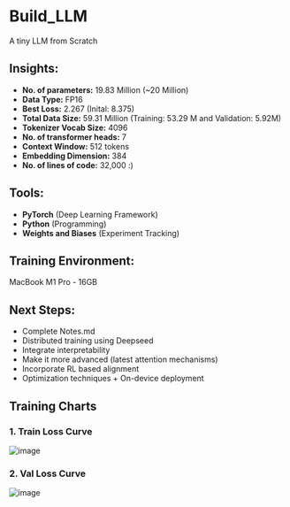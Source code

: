 # Build_LLM

A tiny LLM from Scratch

## Insights:
- **No. of parameters:** 19.83 Million (~20 Million)
- **Data Type:** FP16
- **Best Loss:** 2.267 (Inital: 8.375)
- **Total Data Size:** 59.31 Million (Training: 53.29 M and Validation: 5.92M)
- **Tokenizer Vocab Size:** 4096
- **No. of transformer heads:** 7
- **Context Window:** 512 tokens
- **Embedding Dimension:** 384
- **No. of lines of code:** 32,000 :)

## Tools:
- **PyTorch** (Deep Learning Framework)
- **Python** (Programming)
- **Weights and Biases** (Experiment Tracking)

## Training Environment:
MacBook M1 Pro - 16GB 

## Next Steps:
- Complete Notes.md
- Distributed training using Deepseed
- Integrate interpretability
- Make it more advanced (latest attention mechanisms)
- Incorporate RL based alignment
- Optimization techniques + On-device deployment

## Training Charts
### 1. Train Loss Curve
![image](https://github.com/user-attachments/assets/7203a337-0b1a-49cb-b753-cab7b6d01d62)
### 2. Val Loss Curve
![image](https://github.com/user-attachments/assets/a0faf203-80c5-4b5c-ac02-e61aa42e5372)


